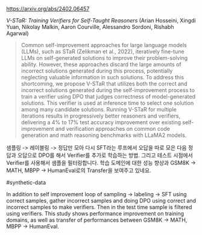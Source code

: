 https://arxiv.org/abs/2402.06457

*V-STaR: Training Verifiers for Self-Taught Reasoners* (Arian Hosseini, Xingdi Yuan, Nikolay Malkin, Aaron Courville, Alessandro Sordoni, Rishabh Agarwal)

> Common self-improvement approaches for large language models (LLMs), such as STaR (Zelikman et al., 2022), iteratively fine-tune LLMs on self-generated solutions to improve their problem-solving ability. However, these approaches discard the large amounts of incorrect solutions generated during this process, potentially neglecting valuable information in such solutions. To address this shortcoming, we propose V-STaR that utilizes both the correct and incorrect solutions generated during the self-improvement process to train a verifier using DPO that judges correctness of model-generated solutions. This verifier is used at inference time to select one solution among many candidate solutions. Running V-STaR for multiple iterations results in progressively better reasoners and verifiers, delivering a 4% to 17% test accuracy improvement over existing self-improvement and verification approaches on common code generation and math reasoning benchmarks with LLaMA2 models.

샘플링 -> 레이블링 -> 정답만 모아 다시 SFT라는 루프에서 오답을 따로 모은 다음 정답과 오답으로 DPO를 해서 Verifier를 추가로 학습하는 방법. 그리고 테스트 시점에서 Verifier를 사용해서 샘플을 필터링합니다. 학습 도메인에 대한 성능 향상과 GSM8K -> MATH, MBPP -> HumanEval로의 Transfer을 보여주고 있네요.

#synthetic-data 

In addition to self improvement loop of sampling -> labeling -> SFT using correct samples, gather incorrect samples and doing DPO using correct and incorrect samples to make verifiers. Then in the test time sample is filtered using verifiers. This study shows performance improvement on training domains, as well as transfer of performances between GSM8K -> MATH, MBPP -> HumanEval.